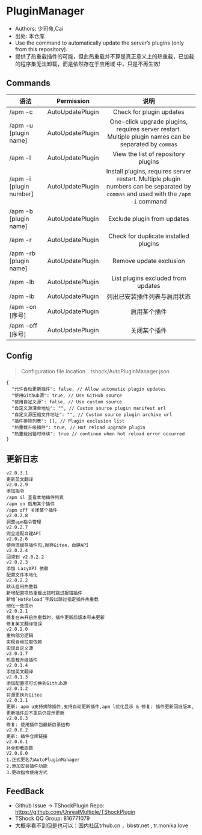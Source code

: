 # PluginManager

- Authors: 少司命,Cai
- 出处: 本仓库
- Use the command to automatically update the server’s plugins (only from this repository).
- 提供了热重载插件的可能，但此热重载并不算是真正意义上的热重载，已加载的程序集无法卸载，而是依然存在于应用域
  中，只是不再生效!

## Commands

| 语法                                                                          |    Permission    |                                                                         说明                                                                         |
| --------------------------------------------------------------------------- | :--------------: | :------------------------------------------------------------------------------------------------------------------------------------------------: |
| /apm -c                                                                     | AutoUpdatePlugin |                                                              Check for plugin updates                                                              |
| /apm -u [plugin name]   | AutoUpdatePlugin |               One-click upgrade plugins, requires server restart. Multiple plugin names can be separated by `commas`               |
| /apm -l                                                                     | AutoUpdatePlugin |                                                         View the list of repository plugins                                                        |
| /apm -i [plugin number] | AutoUpdatePlugin | Install plugins, requires server restart. Multiple plugin numbers can be separated by `commas` and used with the `/apm -i` command |
| /apm -b [plugin name]   | AutoUpdatePlugin |                                                             Exclude plugin from updates                                                            |
| /apm -r                                                                     | AutoUpdatePlugin |                                                        Check for duplicate installed plugins                                                       |
| /apm -rb [plugin name]  | AutoUpdatePlugin |                                                               Remove update exclusion                                                              |
| /apm -lb                                                                    | AutoUpdatePlugin |                                                         List plugins excluded from updates                                                         |
| /apm -ib                                                                    | AutoUpdatePlugin |                                                                   列出已安装插件列表与启用状态                                                                   |
| /apm -on [序号]           | AutoUpdatePlugin |                                                                       启用某个插件                                                                       |
| /apm -off [序号]          | AutoUpdatePlugin |                                                                       关闭某个插件                                                                       |

## Config

> Configuration file location：tshock/AutoPluginManager.json

```json5
{
  "允许自动更新插件": false, // Allow automatic plugin updates
  "使用Github源": true, // Use GitHub source
  "使用自定义源": false, // Use custom source
  "自定义源清单地址": "", // Custom source plugin manifest url
  "自定义源压缩文件地址": "", // Custom source plugin archive url
  "插件排除列表": [], // Plugin exclusion list
  "热重载升级插件": true, // Hot reload upgrade plugin
  "热重载出错时继续": true // continue when hot reload error occurred
}
```

## 更新日志

```
v2.0.3.1
更新英文翻译
v2.0.2.9
添加指令
/apm il 查看本地插件列表
/apm on 启用某个插件
/apm off 关闭某个插件
v2.0.2.8
调整apm指令管理
v2.0.2.7
完全适配自建API
v2.0.2.6
使用流缓存插件包,抛弃Gitee，自建API
v2.0.2.4
回滚到 v2.0.2.2
v2.0.2.3
添加 LazyAPI 依赖
配置文件本地化
v2.0.2.2
默认启用热重载
新增配置项热重载出错时跳过报错插件
新增`HotReload`字段以跳过指定插件热重载
细化一些提示
v2.0.2.1
修复在未开启热重载时，插件更新后版本号未更新
修复英文翻译错误
v2.0.2.0
重构部分逻辑
实现自动拉取依赖
实现自定义源
v2.0.1.7
热重载升级插件
v2.0.1.4
添加英文翻译
v2.0.1.3
添加配置项可切换到Github源
v2.0.1.2
将源更换为Gitee
v2.0.1.1
更新: apm u支持排除插件,支持自动更新插件,apm l优化显示 & 修复: 插件更新回旧版本,更新插件后不重启仍提示更新
v2.0.0.3
修复: 使用插件包最新目录结构
v2.0.0.2
更新: 插件仓库链接
v2.0.0.1
补全卸载函数
V2.0.0.0
1.正式更名为AutoPluginManager
2.添加安装插件功能
3.更改指令使用方式
```

## FeedBack

- Github Issue -> TShockPlugin Repo: https://github.com/UnrealMultiple/TShockPlugin
- TShock QQ Group: 816771079
- 大概率看不到但是也可以：国内社区trhub.cn ，bbstr.net , tr.monika.love
